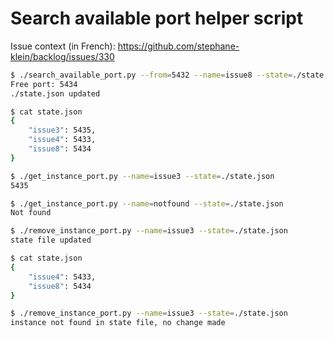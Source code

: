 # Search available port helper script

Issue context (in French): https://github.com/stephane-klein/backlog/issues/330


```sh
$ ./search_available_port.py --from=5432 --name=issue8 --state=./state.json
Free port: 5434
./state.json updated
```

```sh
$ cat state.json
{
    "issue3": 5435,
    "issue4": 5433,
    "issue8": 5434
}
```

```sh
$ ./get_instance_port.py --name=issue3 --state=./state.json
5435
```

```sh
$ ./get_instance_port.py --name=notfound --state=./state.json
Not found
```

```sh
$ ./remove_instance_port.py --name=issue3 --state=./state.json
state file updated
```

```sh
$ cat state.json
{
    "issue4": 5433,
    "issue8": 5434
}
```

```sh
$ ./remove_instance_port.py --name=issue3 --state=./state.json
instance not found in state file, no change made
```
